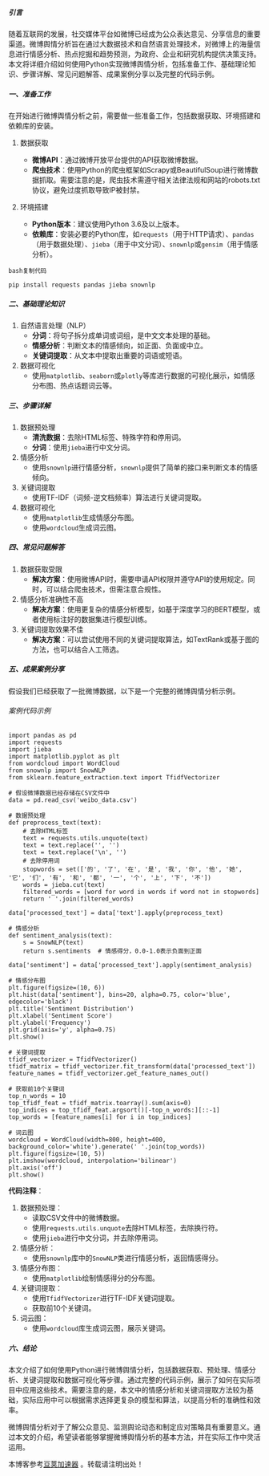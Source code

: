 
##### 引言


随着互联网的发展，社交媒体平台如微博已经成为公众表达意见、分享信息的重要渠道。微博舆情分析旨在通过大数据技术和自然语言处理技术，对微博上的海量信息进行情感分析、热点挖掘和趋势预测，为政府、企业和研究机构提供决策支持。本文将详细介绍如何使用Python实现微博舆情分析，包括准备工作、基础理论知识、步骤详解、常见问题解答、成果案例分享以及完整的代码示例。


##### 一、准备工作


在开始进行微博舆情分析之前，需要做一些准备工作，包括数据获取、环境搭建和依赖库的安装。


1. 数据获取


	* **微博API**：通过微博开放平台提供的API获取微博数据。
	* **爬虫技术**：使用Python的爬虫框架如Scrapy或BeautifulSoup进行微博数据抓取。需要注意的是，爬虫技术需遵守相关法律法规和网站的robots.txt协议，避免过度抓取导致IP被封禁。
2. 环境搭建


	* **Python版本**：建议使用Python 3\.6及以上版本。
	* **依赖库**：安装必要的Python库，如`requests`（用于HTTP请求）、`pandas`（用于数据处理）、`jieba`（用于中文分词）、`snownlp`或`gensim`（用于情感分析）。
```
bash复制代码

pip install requests pandas jieba snownlp

```


##### 二、基础理论知识


1. 自然语言处理（NLP）
	* **分词**：将句子拆分成单词或词组，是中文文本处理的基础。
	* **情感分析**：判断文本的情感倾向，如正面、负面或中立。
	* **关键词提取**：从文本中提取出重要的词语或短语。
2. 数据可视化
	* 使用`matplotlib`、`seaborn`或`plotly`等库进行数据的可视化展示，如情感分布图、热点话题词云等。


##### 三、步骤详解


1. 数据预处理
	* **清洗数据**：去除HTML标签、特殊字符和停用词。
	* **分词**：使用`jieba`进行中文分词。
2. 情感分析
	* 使用`snownlp`进行情感分析，`snownlp`提供了简单的接口来判断文本的情感倾向。
3. 关键词提取
	* 使用TF\-IDF（词频\-逆文档频率）算法进行关键词提取。
4. 数据可视化
	* 使用`matplotlib`生成情感分布图。
	* 使用`wordcloud`生成词云图。


##### 四、常见问题解答


1. 数据获取受限
	* **解决方案**：使用微博API时，需要申请API权限并遵守API的使用规定。同时，可以结合爬虫技术，但需注意合规性。
2. 情感分析准确性不高
	* **解决方案**：使用更复杂的情感分析模型，如基于深度学习的BERT模型，或者使用标注好的数据集进行模型训练。
3. 关键词提取效果不佳
	* **解决方案**：可以尝试使用不同的关键词提取算法，如TextRank或基于图的方法，也可以结合人工筛选。


##### 五、成果案例分享


假设我们已经获取了一批微博数据，以下是一个完整的微博舆情分析示例。


###### 案例代码示例



```
import pandas as pd  
import requests  
import jieba  
import matplotlib.pyplot as plt  
from wordcloud import WordCloud  
from snownlp import SnowNLP  
from sklearn.feature_extraction.text import TfidfVectorizer  
  
# 假设微博数据已经存储在CSV文件中  
data = pd.read_csv('weibo_data.csv')  
  
# 数据预处理  
def preprocess_text(text):  
    # 去除HTML标签  
    text = requests.utils.unquote(text)  
    text = text.replace('', '')  
    text = text.replace('\n', '')  
    # 去除停用词  
    stopwords = set(['的', '了', '在', '是', '我', '你', '他', '她', '它', '们', '有', '和', '都', '一', '个', '上', '下', '不'])  
    words = jieba.cut(text)  
    filtered_words = [word for word in words if word not in stopwords]  
    return ' '.join(filtered_words)  
  
data['processed_text'] = data['text'].apply(preprocess_text)  
  
# 情感分析  
def sentiment_analysis(text):  
    s = SnowNLP(text)  
    return s.sentiments  # 情感得分，0.0-1.0表示负面到正面  
  
data['sentiment'] = data['processed_text'].apply(sentiment_analysis)  
  
# 情感分布图  
plt.figure(figsize=(10, 6))  
plt.hist(data['sentiment'], bins=20, alpha=0.75, color='blue', edgecolor='black')  
plt.title('Sentiment Distribution')  
plt.xlabel('Sentiment Score')  
plt.ylabel('Frequency')  
plt.grid(axis='y', alpha=0.75)  
plt.show()  
  
# 关键词提取  
tfidf_vectorizer = TfidfVectorizer()  
tfidf_matrix = tfidf_vectorizer.fit_transform(data['processed_text'])  
feature_names = tfidf_vectorizer.get_feature_names_out()  
  
# 获取前10个关键词  
top_n_words = 10  
top_tfidf_feat = tfidf_matrix.toarray().sum(axis=0)  
top_indices = top_tfidf_feat.argsort()[-top_n_words:][::-1]  
top_words = [feature_names[i] for i in top_indices]  
  
# 词云图  
wordcloud = WordCloud(width=800, height=400, background_color='white').generate(' '.join(top_words))  
plt.figure(figsize=(10, 5))  
plt.imshow(wordcloud, interpolation='bilinear')  
plt.axis('off')  
plt.show()

```

**代码注释**：


1. 数据预处理：
	* 读取CSV文件中的微博数据。
	* 使用`requests.utils.unquote`去除HTML标签，去除换行符。
	* 使用`jieba`进行中文分词，并去除停用词。
2. 情感分析：
	* 使用`snownlp`库中的`SnowNLP`类进行情感分析，返回情感得分。
3. 情感分布图：
	* 使用`matplotlib`绘制情感得分的分布图。
4. 关键词提取：
	* 使用`TfidfVectorizer`进行TF\-IDF关键词提取。
	* 获取前10个关键词。
5. 词云图：
	* 使用`wordcloud`库生成词云图，展示关键词。


##### 六、结论


本文介绍了如何使用Python进行微博舆情分析，包括数据获取、预处理、情感分析、关键词提取和数据可视化等步骤。通过完整的代码示例，展示了如何在实际项目中应用这些技术。需要注意的是，本文中的情感分析和关键词提取方法较为基础，实际应用中可以根据需求选择更复杂的模型和算法，以提高分析的准确性和效率。


微博舆情分析对于了解公众意见、监测舆论动态和制定应对策略具有重要意义。通过本文的介绍，希望读者能够掌握微博舆情分析的基本方法，并在实际工作中灵活运用。


 本博客参考[豆荚加速器](https://baitenghuo.com) 。转载请注明出处！
